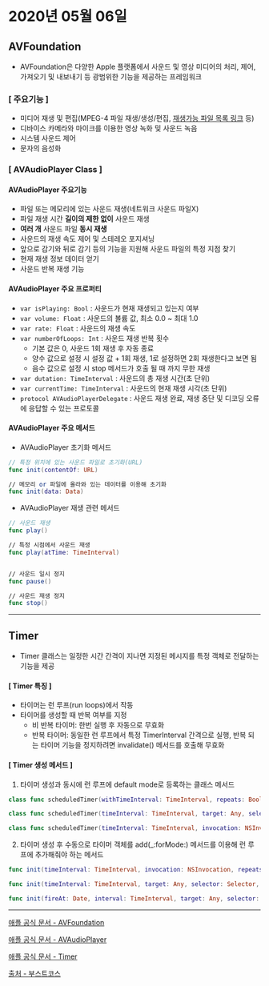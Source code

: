# 2020년 05월 06일

## AVFoundation

- AVFoundation은 다양한 Apple 플랫폼에서 사운드 및 영상 미디어의 처리, 제어, 가져오기 및 내보내기 등 광범위한 기능을 제공하는 프레임워크

### [ 주요기능 ]

- 미디어 재생 및 편집(MPEG-4 파일 재생/생성/편집, [재생가능 파일 목록 링크](https://developer.apple.com/documentation/avfoundation/avfiletype) 등)
- 디바이스 카메라와 마이크를 이용한 영상 녹화 및 사운드 녹음
- 시스템 사운드 제어
- 문자의 음성화

### [ AVAudioPlayer Class ]

#### AVAudioPlayer 주요기능

- 파일 또는 메모리에 있는 사운드 재생(네트워크 사운드 파일X)
- 파일 재생 시간 **길이의 제한 없이** 사운드 재생
- **여러 개** 사운드 파일 **동시 재생**
- 사운드의 재생 속도 제어 및 스테레오 포지셔닝
- 앞으로 감기와 뒤로 감기 등의 기능을 지원해 사운드 파일의 특정 지점 찾기
- 현재 재생 정보 데이터 얻기
- 사운드 반복 재생 기능

#### AVAudioPlayer 주요 프로퍼티

- ```var isPlaying: Bool``` : 사운드가 현재 재생되고 있는지 여부
- ```var volume: Float``` : 사운드의 볼륨 값, 최소 0.0 ~ 최대 1.0
- ```var rate: Float``` : 사운드의 재생 속도
- ```var numberOfLoops: Int``` : 사운드 재생 반복 횟수
  - 기본 값은 0, 사운드 1회 재생 후 자동 종료
  - 양수 값으로 설정 시 설정 값 + 1회 재생, 1로 설정하면 2회 재생한다고 보면 됨
  - 음수 값으로 설정 시 stop 메서드가 호출 될 때 까지 무한 재생
- ```var dutation: TimeInterval``` : 사운드의 총 재생 시간(초 단위)
- ```var currentTime: TimeInterval``` : 사운드의 현재 재생 시각(초 단위)
- ```protocol AVAudioPlayerDelegate``` : 사운드 재생 완료, 재생 중단 및 디코딩 오류에 응답할 수 있는 프로토콜

#### AVAudioPlayer 주요 메서드

- AVAudioPlayer 초기화 메서드

```swift
// 특정 위치에 있는 사운드 파일로 초기화(URL)
func init(contentOf: URL)

// 메모리 or 파일에 올라와 있는 데이터를 이용해 초기화
func init(data: Data)
```

* AVAudioPlayer 재생 관련 메서드

``` swift
// 사운드 재생
func play()

// 특정 시점에서 사운드 재생
func play(atTime: TimeInterval)


// 사운드 일시 정지
func pause()

// 사운드 재생 정지
func stop()
```

***

## Timer

- Timer 클래스는 일정한 시간 간격이 지나면 지정된 메시지를 특정 객체로 전달하는 기능을 제공

#### [ Timer 특징 ]

- 타이머는 런 루프(run loops)에서 작동
- 타이머를 생성할 때 반복 여부를 지정
  - 비 반복 타이머: 한번 실행 후 자동으로 무효화
  - 반복 타이머: 동일한 런 루프에서 특정 TimerInterval 간격으로 실행, 반복 되는 타이머 기능을 정지하려면 invalidate() 메서드를 호출해 무효화

#### [ Timer 생성 메서드 ]

1. 타이머 생성과 동시에 런 루프에 default mode로 등록하는 클래스 메서드

``` swift
class func scheduledTimer(withTimeInterval: TimeInterval, repeats: Bool, block: (Timer) -> Void)

class func scheduledTimer(timeInterval: TimeInterval, target: Any, selector: Selector, userInfo: Any?, repeats: Bool)

class func scheduledTimer(timeInterval: TimeInterval, invocation: NSInvocation, repeats: Bool)
```



2. 타이머 생성 후 수동으로 타이머 객체를 add(_:forMode:) 메서드를 이용해 런 루프에 추가해줘야 하는 메서드

``` swift
func init(timeInterval: TimeInterval, invocation: NSInvocation, repeats: Bool)

func init(timeInterval: TimeInterval, target: Any, selector: Selector, userInfo: Any?, repeats: Bool)

func init(fireAt: Date, interval: TimeInterval, target: Any, selector: Selector, userInfo: Any?, repeats: Bool)
```

***

[애플 공식 문서 - AVFoundation](https://developer.apple.com/documentation/avfoundation)

[애플 공식 문서 - AVAudioPlayer](https://developer.apple.com/documentation/avfoundation/avaudioplayer)

[애플 공식 문서 - Timer](https://developer.apple.com/documentation/foundation/timer)

[출처 - 부스트코스](https://www.edwith.org/boostcourse-ios/lecture/16846/)